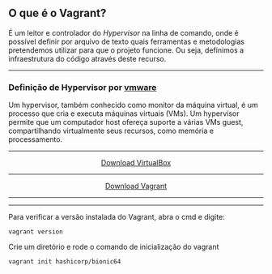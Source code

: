 ## O que é o Vagrant? ##
<p>É um leitor e controlador do <i>Hypervisor</i> na linha de comando, onde é possível definir por arquivo de texto quais ferramentas e metodologias pretendemos utilizar para que o projeto funcione. Ou seja, definimos a infraestrutura do código através deste recurso.</p>

<hr>
<h3>Definição de <b>Hypervisor</b> por <a href="https://www.vmware.com/br/topics/glossary/content/hypervisor.html#:~:text=Um%20hypervisor%2C%20tamb%C3%A9m%20conhecido%20como,recursos%2C%20como%20mem%C3%B3ria%20e%20processamento.">vmware</a></h3>
<p>Um hypervisor, também conhecido como monitor da máquina virtual, é um processo que cria e executa máquinas virtuais (VMs). Um hypervisor permite que um computador host ofereça suporte a várias VMs guest, compartilhando virtualmente seus recursos, como memória e processamento.</p>
<hr>
<a style="display: flex; justify-content: center" href="https://www.virtualbox.org/wiki/Downloads">
Download VirtualBox
</a>
<hr>
<a style="display: flex; justify-content: center" href="https://www.vagrantup.com/downloads">
Download Vagrant
</a>
<hr>
<hr>


<p>Para verificar a versão instalada do Vagrant, abra o cmd e digite: </p>

``` vagrant version ```

<p>Crie um diretório e rode o comando de inicialização do vagrant</p>

``` vagrant init hashicorp/bionic64 ```


